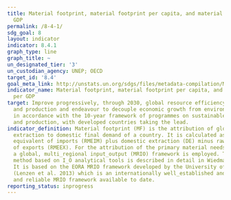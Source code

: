 ```yaml
---
title: Material footprint, material footprint per capita, and material footprint per
  GDP
permalink: /8-4-1/
sdg_goal: 8
layout: indicator
indicator: 8.4.1
graph_type: line
graph_title: ~
un_designated_tier: '3'
un_custodian_agency: UNEP; OECD
target_id: '8.4'
goal_meta_link: http://unstats.un.org/sdgs/files/metadata-compilation/Metadata-Goal-8.pdf
indicator_name: Material footprint, material footprint per capita, and material footprint
  per GDP
target: Improve progressively, through 2030, global resource efficiency in consumption
  and production and endeavour to decouple economic growth from environmental degradation,
  in accordance with the 10-year framework of programmes on sustainable consumption
  and production, with developed countries taking the lead.
indicator_definition: Material footprint (MF) is the attribution of global material
  extraction to domestic final demand of a country. It is calculated as raw material
  equivalent of imports (RMEIM) plus domestic extraction (DE) minus raw material equivalents
  of exports (RMEEX). For the attribution of the primary material needs of final demand
  a global, multi_regional input_output (MRIO) framework is employed. The attribution
  method based on I_O analytical tools is described in detail in Wiedmann et al. 2015.
  It is based on the EORA MRIO framework developed by the University of Sydney, Australia
  (Lenzen et al. 2013) which is an internationally well_established and the most detailed
  and reliable MRIO framework available to date.
reporting_status: inprogress
---
```

